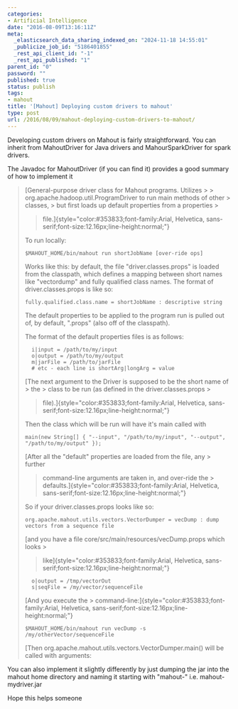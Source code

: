 ```yaml
---
categories:
- Artificial Intelligence
date: "2016-08-09T13:16:11Z"
meta:
  _elasticsearch_data_sharing_indexed_on: "2024-11-18 14:55:01"
  _publicize_job_id: "5186401855"
  _rest_api_client_id: "-1"
  _rest_api_published: "1"
parent_id: "0"
password: ""
published: true
status: publish
tags:
- mahout
title: '[Mahout] Deploying custom drivers to mahout'
type: post
url: /2016/08/09/mahout-deploying-custom-drivers-to-mahout/
---
```


Developing custom drivers on Mahout is fairly straightforward. You can inherit
from MahoutDriver for Java drivers and MahourSparkDriver for spark drivers.

The Javadoc for MahoutDriver (if you can find it) provides a good summary of how
to implement it

> [General-purpose driver class for Mahout programs. Utilizes > >
> org.apache.hadoop.util.ProgramDriver to run main methods of other > classes, >
> but first loads up default properties from a properties >
> > file.]{style="color:#353833;font-family:Arial, Helvetica,
> sans-serif;font-size:12.16px;line-height:normal;"}
>
> To run locally:
>
> ```{style="font-size:1.3em;margin-top:0;color:#353833;line-height:normal;"}
> $MAHOUT_HOME/bin/mahout run shortJobName [over-ride ops]
> ```
>
> Works like this: by default, the file "driver.classes.props" is loaded from
> the classpath, which defines a mapping between short names like "vectordump"
> and fully qualified class names. The format of driver.classes.props is like
> so:
>
> ```{style="font-size:1.3em;margin-top:0;color:#353833;line-height:normal;"}
> fully.qualified.class.name = shortJobName : descriptive string
> ```
>
> The default properties to be applied to the program run is pulled out of, by
> default, ".props" (also off of the classpath).
>
> The format of the default properties files is as follows:
>
> ```{style="font-size:1.3em;margin-top:0;color:#353833;line-height:normal;"}
>   i|input = /path/to/my/input
>   o|output = /path/to/my/output
>   m|jarFile = /path/to/jarFile
>   # etc - each line is shortArg|longArg = value
> ```
>
> [The next argument to the Driver is supposed to be the short name of > the >
> class to be run (as defined in the driver.classes.props >
> > file).]{style="color:#353833;font-family:Arial, Helvetica,
> sans-serif;font-size:12.16px;line-height:normal;"}
>
> Then the class which will be run will have it's main called with
>
> ```{style="font-size:1.3em;margin-top:0;color:#353833;line-height:normal;"}
> main(new String[] { "--input", "/path/to/my/input", "--output", "/path/to/my/output" });
> ```
>
> [After all the "default" properties are loaded from the file, any > further
> > command-line arguments are taken in, and over-ride the >
> > defaults.]{style="color:#353833;font-family:Arial, Helvetica,
> sans-serif;font-size:12.16px;line-height:normal;"}
>
> So if your driver.classes.props looks like so:
>
> ```{style="font-size:1.3em;margin-top:0;color:#353833;line-height:normal;"}
> org.apache.mahout.utils.vectors.VectorDumper = vecDump : dump vectors from a sequence file
> ```
>
> [and you have a file core/src/main/resources/vecDump.props which looks >
> > like]{style="color:#353833;font-family:Arial, Helvetica,
> sans-serif;font-size:12.16px;line-height:normal;"}
>
> ```{style="font-size:1.3em;margin-top:0;color:#353833;line-height:normal;"}
>   o|output = /tmp/vectorOut
>   s|seqFile = /my/vector/sequenceFile
> ```
>
> [And you execute the > command-line:]{style="color:#353833;font-family:Arial, Helvetica,
> sans-serif;font-size:12.16px;line-height:normal;"}
>
> ```{style="font-size:1.3em;margin-top:0;color:#353833;line-height:normal;"}
> $MAHOUT_HOME/bin/mahout run vecDump -s /my/otherVector/sequenceFile
> ```
>
> [Then org.apache.mahout.utils.vectors.VectorDumper.main() will be called with
> arguments:

You can also implement it slightly differently by just dumping the jar into the
mahout home directory and naming it starting with "mahout-" i.e.
mahout-mydriver.jar

Hope this helps someone
